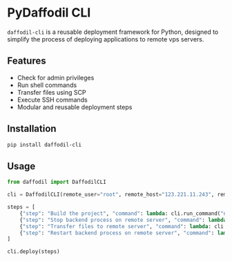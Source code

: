 # PyDaffodil CLI

`daffodil-cli` is a reusable deployment framework for Python, designed to simplify the process of deploying applications to remote vps servers.

## Features

- Check for admin privileges
- Run shell commands
- Transfer files using SCP
- Execute SSH commands
- Modular and reusable deployment steps

## Installation

```bash
pip install daffodil-cli

```

## Usage

```py
from daffodil import DaffodilCLI

cli = DaffodilCLI(remote_user="root", remote_host="123.221.11.243", remote_path="/root/prod/bccs")

steps = [
    {"step": "Build the project", "command": lambda: cli.run_command("npm run build")},
    {"step": "Stop backend process on remote server", "command": lambda: cli.ssh_command("sudo forever stop 1")},
    {"step": "Transfer files to remote server", "command": lambda: cli.transfer_files("build")},
    {"step": "Restart backend process on remote server", "command": lambda: cli.ssh_command("sudo forever restartall")}
]

cli.deploy(steps)
```
